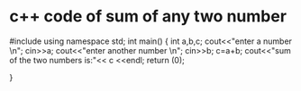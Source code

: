 # c++ code of sum of any two number
#include<iostream>
using namespace std;
int main()
{ 
int a,b,c;
cout<<"enter a number \n";
cin>>a;
cout<<"enter another number \n";
cin>>b;
c=a+b;
cout<<"sum of the two numbers is:"<< c <<endl;
return (0);

}


